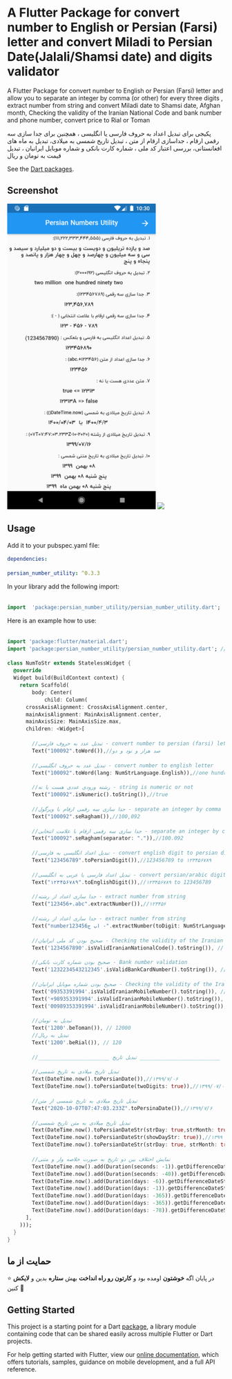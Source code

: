 # A Flutter Package for convert number to English or Persian (Farsi) letter and convert Miladi to Persian Date(Jalali/Shamsi date) and digits validator

A Flutter Package for convert number to English or Persian (Farsi) letter and allow you to separate an integer by comma (or other) for every three digits , extract number from string and convert Miladi date to Shamsi date, Afghan month, Checking the validity of the Iranian National Code and bank number and phone number, convert price to Rial or Toman

پکیجی برای تبدیل اعداد به حروف فارسی یا انگلیسی ، همچنین برای جدا سازی سه رقمی ارقام ، جداسازی ارقام از متن ، تبدیل تاریخ شمسی به میلادی، تبدیل به ماه های افغانستانی، بررسی اعتبار کد ملی ، شماره کارت بانکی و شماره موبایل ایرانیان ، تبدیل قیمت به تومان و ریال

See the [Dart packages](https://pub.dev/packages/persian_number_utility).

## Screenshot

![](1fere5tgr12.png) ![](2f4rete5t.png)

## Usage

Add it to your pubspec.yaml file:

```yaml
dependencies:

persian_number_utility: ^0.3.3
```

In your library add the following import:

```dart

import  'package:persian_number_utility/persian_number_utility.dart';

```

Here is an example how to use:

```dart

import 'package:flutter/material.dart';
import 'package:persian_number_utility/persian_number_utility.dart'; //import

class NumToStr extends StatelessWidget {
  @override
  Widget build(BuildContext context) {
    return Scaffold(
        body: Center(
            child: Column(
      crossAxisAlignment: CrossAxisAlignment.center,
      mainAxisAlignment: MainAxisAlignment.center,
      mainAxisSize: MainAxisSize.max,
      children: <Widget>[

        //تبدیل عدد به حروف فارسی - convert number to persian (farsi) letter
        Text("100092".toWord()),//صد هزار و نود و دو

        //تبدیل عدد به حروف انگلیسی - convert number to english letter
        Text("100092".toWord(lang: NumStrLanguage.English)),//one hundred thousand ninety two

        //رشته ورودی عددی هست یا نه - string is numeric or not
        Text("100092".isNumeric().toString()),//true

        //جدا سازی سه رقمی ارقام با ویرگول - separate an integer by comma for every three digits
        Text("100092".seRagham()),//100,092

        //جدا سازی سه رقمی ارقام با علامت انتخابی - separate an integer by custom character for every three digits
        Text("100092".seRagham(separator: ".")),//100.092

        //تبدیل اعداد انگلیسی به فارسی - convert english digit to persian digit
        Text("123456789".toPersianDigit()),//123456789 to ۱۲۳۴۵۶۷۸۹

        //تبدیل اعداد فارسی یا عربی به انگلیسی - convert persian/arabic digit to english digit
        Text("۱۲۳۴۵۶۷۸۹".toEnglishDigit()),//۱۲۳۴۵۶۷۸۹ to 123456789

        //جدا سازی اعداد از رشته - extract number from string
        Text("123456+.abc".extractNumber()),//۱۲۳۴۵۶

        //جدا سازی اعداد از رشته - extract number from string
        Text("number123456اب ج -".extractNumber(toDigit: NumStrLanguage.English)),//123456

        //صحیح بودن کد ملی ایرانیان - Checking the validity of the Iranian National Code
        Text('1234567890'.isValidIranianNationalCode().toString()), // false

        //صحیح بودن شماره کارت بانکی - Bank number validation
        Text('1232234543212345'.isValidBankCardNumber().toString()), // false

        //صحیح بودن شماره موبایل ایرانیان - Checking the validity of the Iranian mobile number
        Text('09353391994'.isValidIranianMobileNumber().toString()), // true
        Text('+989353391994'.isValidIranianMobileNumber().toString()), // true
        Text('00989353391994'.isValidIranianMobileNumber().toString()), // true

        //تبدیل به تومان
        Text('1200'.beToman()), // 12000
        //تبدیل به ریال
        Text('1200'.beRial()), // 120

        //_______________________ تبدیل تاریخ __________________________

        //تبدیل تاریخ میلادی به تاریخ شمسی
        Text(DateTime.now().toPersianDate()),//۱۳۹۹/۷/۰۶
        Text(DateTime.now().toPersianDate(twoDigits: true)),//۱۳۹۹/۰۷/۰۶

        //تبدیل تاریخ میلادی به تاریخ شمسی از متن
        Text("2020-10-07T07:47:03.233Z".toPersinaDate()),//۱۳۹۹/۷/۶

        //تبدیل تاریخ میلادی به متن تاریخ شمسی
        Text(DateTime.now().toPersianDateStr(strDay: true,strMonth: true)),// شانزده مهر  ۱۳۹۹
        Text(DateTime.now().toPersianDateStr(showDayStr: true)),//چهارشنبه ۱۶ مهر  ۱۳۹۹
        Text(DateTime.now().toPersianDateStr(strDay: true, strMonth: true, useAfghaniMonthName: true,)),//شانزده حوت ۱۳۹۹

        //نمایش اختلاف بین دو تاریخ به صورت خلاصه وار و متنی
        Text(DateTime.now().add(Duration(seconds: -1)).getDifferenceDateString()),//لحظاتی پیش
        Text(DateTime.now().add(Duration(seconds: -40)).getDifferenceDateString(aFewSecondsAgoText: "همین الان")),//همین الان
        Text(DateTime.now().add(Duration(days: -6)).getDifferenceDateString()),//چند روز پیش
        Text(DateTime.now().add(Duration(days: -1)).getDifferenceDateString()),//دیروز
        Text(DateTime.now().add(Duration(days: -365)).getDifferenceDateString()),//سال پیش
        Text(DateTime.now().add(Duration(days: -365)).getDifferenceDateString(lastYearText: "پارسال")),//پارسال
        Text(DateTime.now().add(Duration(days: -78)).getDifferenceDateString())//چند ماه پیش
      ],
    )));
  }
}


```

## حمایت از ما

⭐️ در پایان اگه **خوشتون** اومده بود و **کارتون رو راه انداخت** بهش **ستاره** بدین و **لایکش** کنین 🙏

## Getting Started

This project is a starting point for a Dart
[package](https://flutter.dev/developing-packages/),
a library module containing code that can be shared easily across
multiple Flutter or Dart projects.

For help getting started with Flutter, view our
[online documentation](https://flutter.dev/docs), which offers tutorials,
samples, guidance on mobile development, and a full API reference.
